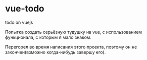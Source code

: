 # vue-todo
todo on vuejs

Попытка создать серьёзную тудушку на vue, с использованием функционала, с которым я мало знаком.

Перегорел во время написания этого проекта, поэтому он не закончен(взможно когда-нибудь завершу его).
